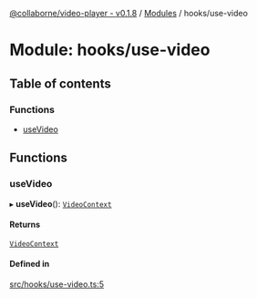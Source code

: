 [@collaborne/video-player - v0.1.8](/docs/../README.md) / [Modules](/docs/modules.md) / hooks/use-video

# Module: hooks/use-video

## Table of contents

### Functions

- [useVideo](/docs/modules/hooks_use_video.md#usevideo)

## Functions

### useVideo

▸ **useVideo**(): [`VideoContext`](/docs/modules/context_video.md#videocontext)

#### Returns

[`VideoContext`](/docs/modules/context_video.md#videocontext)

#### Defined in

[src/hooks/use-video.ts:5](https://github.com/Collaborne/video-player/blob/5338fe4/src/hooks/use-video.ts#L5)
